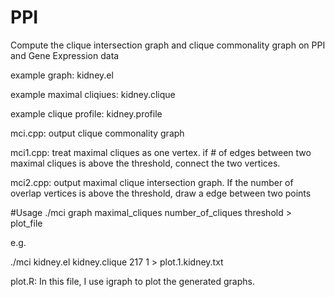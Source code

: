 # PPI
Compute the clique intersection graph and clique commonality graph on PPI and Gene Expression data

example graph: kidney.el

example maximal cliqiues: kidney.clique

example clique profile: kidney.profile

mci.cpp:  output clique commonality graph

mci1.cpp: treat maximal cliques as one vertex. if # of edges between two maximal cliques is above the threshold, connect the two vertices. 

mci2.cpp: output maximal clique intersection graph. If the number of overlap vertices is above the threshold, draw a edge between two points 

#Usage
./mci graph maximal_cliques number_of_cliques threshold > plot_file

e.g.

./mci kidney.el kidney.clique 217 1 > plot.1.kidney.txt

plot.R: In this file, I use igraph to plot the generated graphs.
